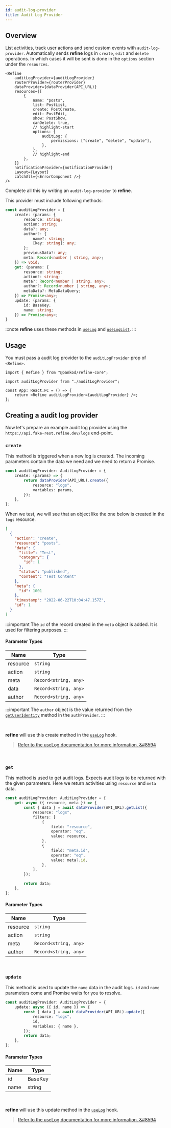 ```yaml
---
id: audit-log-provider
title: Audit Log Provider
---
```


## Overview

List activities, track user actions and send custom events with `audit-log-provider`. Automatically sends **refine** logs in `create`, `edit` and `delete` operations. In which cases it will be sent is done in the `options` section under the `resources`.

```tsx
<Refine
    auditLogProvider={auditLogProvider}
    routerProvider={routerProvider}
    dataProvider={dataProvider(API_URL)}
    resources={[
        {
            name: "posts",
            list: PostList,
            create: PostCreate,
            edit: PostEdit,
            show: PostShow,
            canDelete: true,
            // highlight-start
            options: {
                auditLog: {
                    permissions: ["create", "delete", "update"],
                },
            },
            // highlight-end
        },
    ]}
    notificationProvider={notificationProvider}
    Layout={Layout}
    catchAll={<ErrorComponent />}
/>
```

Complete all this by writing an `audit-log-provider` to **refine**.



This provider must include following methods:

```ts
const auditLogProvider = {
    create: (params: {
        resource: string;
        action: string;
        data?: any;
        author?: {
            name?: string;
            [key: string]: any;
        };
        previousData?: any;
        meta: Record<number | string, any>;
    }) => void;
    get: (params: {
        resource: string;
        action?: string;
        meta?: Record<number | string, any>;
        author?: Record<number | string, any>;
        metaData?: MetaDataQuery;
    }) => Promise<any>;
    update: (params: {
        id: BaseKey;
        name: string;
    }) => Promise<any>;
}
```

:::note
**refine** uses these methods in [`useLog`](/core/hooks/audit-log/useLog.md) and [`useLogList`](/core/hooks/audit-log/useLogList.md).
:::

## Usage

You must pass a audit log provider to the `auditLogProvider` prop of `<Refine>`.

```tsx title="App.tsx"
import { Refine } from "@pankod/refine-core";

import auditLogProvider from "./auditLogProvider";

const App: React.FC = () => {
    return <Refine auditLogProvider={auditLogProvider} />;
};
```

## Creating a audit log provider

Now let's prepare an example audit log provider using the `https://api.fake-rest.refine.dev/logs` end-point.

### `create`

This method is triggered when a new log is created. The incoming parameters contain the data we need and we need to return a Promise.

```ts title="auditLogProvider.ts"
const auditLogProvider: AuditLogProvider = {
    create: (params) => {
        return dataProvider(API_URL).create({
            resource: "logs",
            variables: params,
        });
    },
};
```

When we test, we will see that an object like the one below is created in the `logs` resource.

```json
[
  {
    "action": "create",
    "resource": "posts",
    "data": {
      "title": "Test",
      "category": {
        "id": 1
      },
      "status": "published",
      "content": "Test Content"
    },
    "meta": {
      "id": 1001
    },
    "timestamp": "2022-06-22T10:04:47.157Z",
    "id": 1
  }
]
```

:::important
The `id` of the record created in the `meta` object is added. It is used for filtering purposes.
:::



#### Parameter Types

| Name     | Type                  |
| -------- | --------------------- |
| resource | `string`              |
| action   | `string`              |
| meta     | `Record<string, any>` |
| data     | `Record<string, any>` |
| author   | `Record<string, any>` |

:::important
The `author` object is the value returned from the [`getUserIdentity`](/core/providers/auth-provider/#getuseridentity) method in the `authProvider`.
:::

<br/>

**refine** will use this create method in the [`useLog`](/core/hooks/audit-log/useLog.md) hook.

> [Refer to the useLog documentation for more information. &#8594](/core/hooks/audit-log/useLog.md)

<br />

### `get`

This method is used to get audit logs. Expects audit logs to be returned with the given parameters. Here we return activities using `resource` and `meta` data.

```ts title="auditLogProvider.ts"
const auditLogProvider: AuditLogProvider = {
    get: async ({ resource, meta }) => {
        const { data } = await dataProvider(API_URL).getList({
            resource: "logs",
            filters: [
                {
                    field: "resource",
                    operator: "eq",
                    value: resource,
                },
                {
                    field: "meta.id",
                    operator: "eq",
                    value: meta?.id,
                },
            ],
        });

        return data;
    },
};
```

#### Parameter Types

| Name     | Type                  |
| -------- | --------------------- |
| resource | `string`              |
| action   | `string`              |
| meta     | `Record<string, any>` |
| author   | `Record<string, any>` |

<br/>

### `update`

This method is used to update the `name` data in the audit logs. `id` and `name` parameters come and Promise waits for you to resolve.

```ts title="auditLogProvider.ts"
const auditLogProvider: AuditLogProvider = {
    update: async ({ id, name }) => {
        const { data } = await dataProvider(API_URL).update({
            resource: "logs",
            id,
            variables: { name },
        });
        return data;
    },
};
```

#### Parameter Types

| Name | Type    |
| ---- | ------- |
| id   | BaseKey |
| name | string  |

<br />

**refine** will use this update method in the [`useLog`](/core/hooks/audit-log/useLog.md) hook.

> [Refer to the useLog documentation for more information. &#8594](/core/hooks/audit-log/useLog.md)
